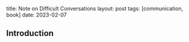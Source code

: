 title: Note on Difficult Conversations
layout: post
tags: [communication, book]
date: 2023-02-07

## Introduction